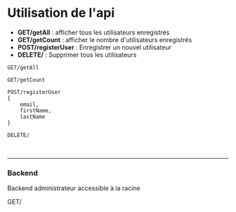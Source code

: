 # Utilisation de l'api
 - **GET/getAll** : afficher tous les utilisateurs enregistrés
 - **GET/getCount** : afficher le nombre d'utilisateurs enregistrés
 - **POST/registerUser** : Enregistrer un nouvel utilisateur
 - **DELETE/** : Supprimer tous les utilisateurs

````TXT
GET/getAll

GET/getCount

POST/registerUser
{
    email,
    firstName,
    lastName
}

DELETE/
````
<br>

---------
### Backend

Backend administrateur accessible à la racine

GET/